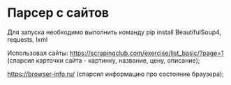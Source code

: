 # Парсер с сайтов 
Для запуска необходимо выполнить команду pip install BeautifulSoup4, requests, lxml

Использовал сайты:
https://scrapingclub.com/exercise/list_basic/?page=1 (спарсил карточки сайта - картинку, название, цену, описание);

https://browser-info.ru/ (спарсил информацию про состояние браузера);

